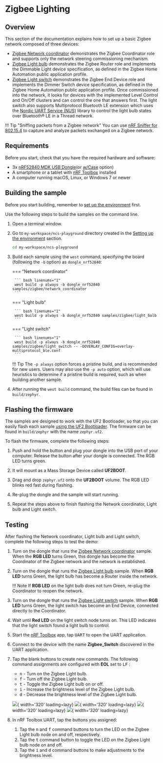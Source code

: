 # Zigbee Lighting

## Overview

This section of the documentation explains how to set up a basic Zigbee network composed of three devices:

- [Zigbee Network coordinator] demonstrates the Zigbee Coordinator role and supports only the network steering commissioning mechanism.
- [Zigbee Light bulb] demonstrates the Zigbee Router role and implements the Dimmable Light device specification, as defined in the Zigbee Home Automation public application profile.
- [Zigbee Light switch] demonstrates the Zigbee End Device role and implements the Dimmer Switch device specification, as defined in the Zigbee Home Automation public application profile. Once commissioned into the network, it looks for devices with the implemented Level Control and On/Off clusters and can control the one that answers first. The light switch also supports Multiprotocol Bluetooth LE extension which uses the [Nordic UART Service (NUS)] library to control the light bulb states over Bluetooth® LE in a Thread network.

!!! Tip "Sniffing packets from a Zigbee network" 
    You can use [nRF Sniffer for 802.15.4](../../../nrf802154-sniffer/index.md) to capture and analyze packets exchanged on a Zigbee network.

## Requirements

Before you start, check that you have the required hardware and software:

- 3x [nRF52840 MDK USB Dongle](https://makerdiary.com/products/nrf52840-mdk-usb-dongle)(or [w/Case](https://makerdiary.com/products/nrf52840-mdk-usb-dongle-w-case) option)
- A smartphone or a tablet with [nRF Toolbox] installed
- A computer running macOS, Linux, or Windows 7 or newer

## Building the sample

Before you start building, remember to [set up the environment](../../setup.md) first.

Use the following steps to build the samples on the command line.

1. Open a terminal window.

2. Go to `my-workspace/ncs-playground` directory created in the [Setting up the environment](../../setup.md#get-the-code) section.

    ``` bash linenums="1"
    cd my-workspace/ncs-playground
    ```

3. Build each sample using the `west` command, specifying the board (following the `-b` option) as `dongle_nrf52840`:

    === "Network coordinator"

        ``` bash linenums="1"
        west build -p always -b dongle_nrf52840 samples/zigbee/network_coordinator
        ``` 

    === "Light bulb"

        ``` bash linenums="1"
        west build -p always -b dongle_nrf52840 samples/zigbee/light_bulb
        ```
    
    === "Light switch"

        ``` bash linenums="1"
        west build -p always -b dongle_nrf52840 samples/zigbee/light_switch -- -DOVERLAY_CONFIG=overlay-multiprotocol_ble.conf
        ```  

    !!! Tip
        The `-p always` option forces a pristine build, and is recommended for new users. Users may also use the `-p auto` option, which will use heuristics to determine if a pristine build is required, such as when building another sample.

4. After running the `west build` command, the build files can be found in `build/zephyr`.

## Flashing the firmware

The samples are designed to work with the UF2 Bootloader, so that you can easily flash each sample [using the UF2 Bootloader](../../../../programming/uf2boot.md). The firmware can be found in `build/zephyr` with the name `zephyr.uf2`.

To flash the firmware, complete the following steps:

1. Push and hold the button and plug your dongle into the USB port of your computer. Release the button after your dongle is connected. The RGB LED turns green.

2. It will mount as a Mass Storage Device called __UF2BOOT__.

3. Drag and drop `zephyr.uf2` onto the __UF2BOOT__ volume. The RGB LED blinks red fast during flashing.

4. Re-plug the dongle and the sample will start running.

5. Repeat the steps above to finish flashing the Network coordinator, Light bulb and Light switch.

## Testing

After flashing the Network coordinator, Light bulb and Light switch, complete the following steps to test the demo:

1. Turn on the dongle that runs the [Zigbee Network coordinator] sample. When the __RGB LED__ turns Green, this dongle has become the Coordinator of the Zigbee network and the network is established.
2. Turn on the dongle that runs the [Zigbee Light bulb] sample. When __RGB LED__ turns Green, the light bulb has become a Router inside the network.

    !!! Note
        If __RGB LED__ on the light bulb does not turn Green, re-plug the Coordinator to reopen the network.

3. Turn on the dongle that runs the [Zigbee Light switch] sample. When __RGB LED__ turns Green, the light switch has become an End Device, connected directly to the Coordinator.
4. Wait until __Red LED__ on the light switch node turns on. This LED indicates that the light switch found a light bulb to control.
5. Start the [nRF Toolbox] app, tap <kbd>UART</kbd> to open the UART application.
6. Connect to the device with the name __Zigbee_Switch__ discovered in the UART application.
7. Tap the blank buttons to create new commands. The following command assignments are configured with __EOL__ set to <kbd>LF</kbd> :

    * <kbd>n</kbd> - Turn on the Zigbee Light bulb.
    * <kbd>f</kbd> - Turn off the Zigbee Light bulb.
    * <kbd>t</kbd> - Toggle the Zigbee Light bulb on or off.
    * <kbd>i</kbd> - Increase the brightness level of the Zigbee Light bulb.
    * <kbd>d</kbd> - Decrease the brightness level of the Zigbee Light bulb.

    ![](../../../../assets/images/nrf_toolbox_uart.png){ width='320' loading=lazy}
    ![](../../../../assets/images/nrf_toolbox_uart_connect.png){ width='320' loading=lazy}
    ![](../../../../assets/images/nrf_toolbox_switch_conf.png){ width='320' loading=lazy}
    ![](../../../../assets/images/nrf_toolbox_zigbee_switch_ui.png){ width='320' loading=lazy}

8. In nRF Toolbox UART, tap the buttons you assigned:

    1. Tap the <kbd>n</kbd> and <kbd>f</kbd> command buttons to turn the LED on the Zigbee Light bulb node on and off, respectively.
    2. Tap the <kbd>t</kbd> command button to toggle the LED on the Zigbee Light bulb node on and off.
    3. Tap the <kbd>i</kbd> and <kbd>d</kbd> command buttons to make adjustments to the brightness level.

[Zigbee Network coordinator]: https://github.com/makerdiary/ncs-playground/tree/main/samples/zigbee/network_coordinator
[Zigbee Light switch]: https://github.com/makerdiary/ncs-playground/tree/main/samples/zigbee/light_switch
[Zigbee Light bulb]: https://github.com/makerdiary/ncs-playground/tree/main/samples/zigbee/light_bulb
[nRF Toolbox]: https://www.nordicsemi.com/Software-and-Tools/Development-Tools/nRF-Toolbox
[Nordic UART Service (NUS)]: https://developer.nordicsemi.com/nRF_Connect_SDK/doc/latest/nrf/libraries/bluetooth_services/services/nus.html#nus-service-readme